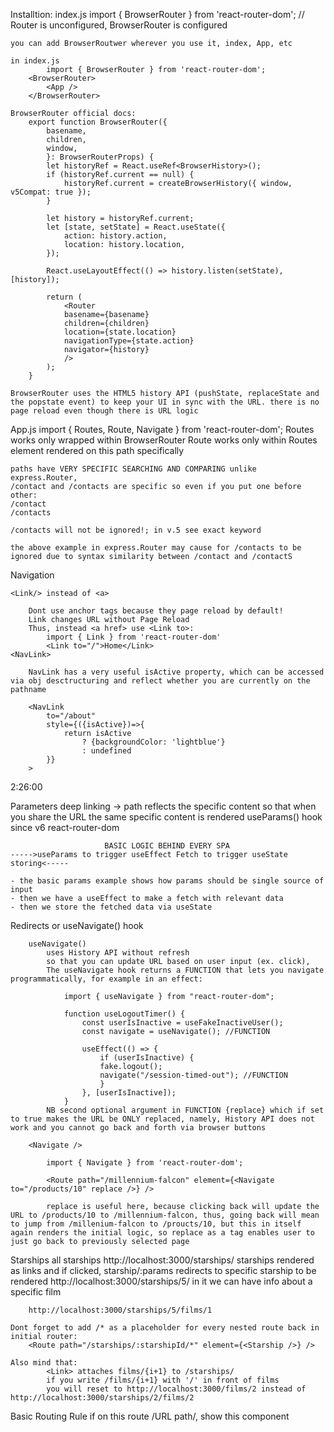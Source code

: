 Installtion: 
index.js
    import { BrowserRouter } from 'react-router-dom'; // Router is unconfigured, BrowserRouter is configured

    you can add BrowserRoutwer wherever you use it, index, App, etc

    in index.js
            import { BrowserRouter } from 'react-router-dom';
        <BrowserRouter>
            <App />
        </BrowserRouter>

    BrowserRouter official docs:
        export function BrowserRouter({
            basename,
            children,
            window,
            }: BrowserRouterProps) {
            let historyRef = React.useRef<BrowserHistory>();
            if (historyRef.current == null) {
                historyRef.current = createBrowserHistory({ window, v5Compat: true });
            }

            let history = historyRef.current;
            let [state, setState] = React.useState({
                action: history.action,
                location: history.location,
            });

            React.useLayoutEffect(() => history.listen(setState), [history]);

            return (
                <Router
                basename={basename}
                children={children}
                location={state.location}
                navigationType={state.action}
                navigator={history}
                />
            );
        }

    BrowserRouter uses the HTML5 history API (pushState, replaceState and the popstate event) to keep your UI in sync with the URL. there is no page reload even though there is URL logic

App.js
    import { Routes, Route, Navigate } from 'react-router-dom';
    Routes works only wrapped within BrowserRouter
    Route works only within Routes
    <Route path="/" element={}> element rendered on this path specifically

    paths have VERY SPECIFIC SEARCHING AND COMPARING unlike express.Router,
    /contact and /contacts are specific so even if you put one before other:
    /contact
    /contacts

    /contacts will not be ignored!; in v.5 see exact keyword
    
    the above example in express.Router may cause for /contacts to be ignored due to syntax similarity between /contact and /contactS 

Navigation 
        
    <Link/> instead of <a>
        
        Dont use anchor tags because they page reload by default!
        Link changes URL without Page Reload
        Thus, instead <a href> use <Link to>:
            import { Link } from 'react-router-dom'
            <Link to="/">Home</Link>
    <NavLink>

        NavLink has a very useful isActive property, which can be accessed via obj desctructuring and reflect whether you are currently on the pathname

        <NavLink 
            to="/about"
            style={({isActive})=>{
                return isActive
                    ? {backgroundColor: 'lightblue'}
                    : undefined
            }}
        >


2:26:00

Parameters
    deep linking -> path reflects the specific content so that when you share the URL the same specific content is rendered
    useParams() hook since v6 react-router-dom

                         BASIC LOGIC BEHIND EVERY SPA
    ----->useParams to trigger useEffect Fetch to trigger useState storing<-----

    - the basic params example shows how params should be single source of input
    - then we have a useEffect to make a fetch with relevant data
    - then we store the fetched data via useState

Redirects
    <Navigate to="/home" /> or useNavigate() hook

        useNavigate()
            uses History API without refresh
            so that you can update URL based on user input (ex. click),
            The useNavigate hook returns a FUNCTION that lets you navigate programmatically, for example in an effect:

                import { useNavigate } from "react-router-dom";

                function useLogoutTimer() {
                    const userIsInactive = useFakeInactiveUser();
                    const navigate = useNavigate(); //FUNCTION

                    useEffect(() => {
                        if (userIsInactive) {
                        fake.logout();
                        navigate("/session-timed-out"); //FUNCTION
                        }
                    }, [userIsInactive]);
                }
            NB second optional argument in FUNCTION {replace} which if set to true makes the URL be ONLY replaced, namely, History API does not work and you cannot go back and forth via browser buttons

        <Navigate />    

            import { Navigate } from 'react-router-dom';

            <Route path="/millennium-falcon" element={<Navigate to="/products/10" replace />} />

            replace is useful here, because clicking back will update the URL to /products/10 to /millennium-falcon, thus, going back will mean to jump from /millenium-falcon to /proucts/10, but this in itself again renders the initial logic, so replace as a tag enables user to just go back to previously selected page



Starships
    all starships
        http://localhost:3000/starships/
    starships rendered as links and if clicked, starship/:params redirects to specific starship to be rendered
        http://localhost:3000/starships/5/
    in it we can have info about a specific film

        http://localhost:3000/starships/5/films/1

    Dont forget to add /* as a placeholder for every nested route back in initial router:
        <Route path="/starships/:starshipId/*" element={<Starship />} />

    Also mind that: 
            <Link> attaches films/{i+1} to /starships/ 
            if you write /films/{i+1} with '/' in front of films
            you will reset to http://localhost:3000/films/2 instead of http://localhost:3000/starships/2/films/2

Basic Routing Rule
    if on this route /URL path/, show this component